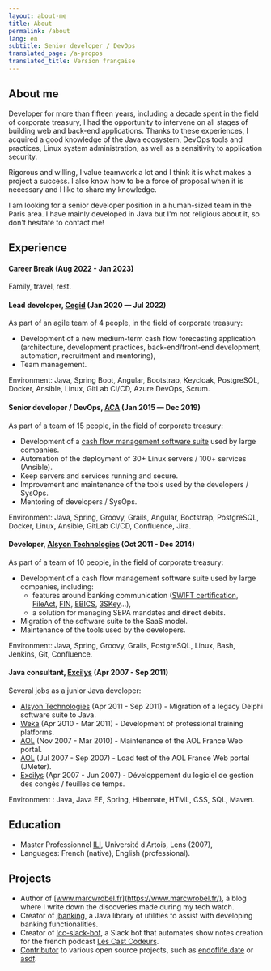 ```yaml
---
layout: about-me
title: About
permalink: /about
lang: en
subtitle: Senior developer / DevOps
translated_page: /a-propos
translated_title: Version française
---
```


## About me

Developer for more than fifteen years, including a decade spent in the field of corporate treasury,
I had the opportunity to intervene on all stages of building web and back-end applications. Thanks
to these experiences, I acquired a good knowledge of the Java ecosystem, DevOps tools and practices,
Linux system administration, as well as a sensitivity to application security.

Rigorous and willing, I value teamwork a lot and I think it is what makes a project a success. I
also know how to be a force of proposal when it is necessary and I like to share my knowledge.

I am looking for a senior developer position in a human-sized team in the Paris area. I have mainly
developed in Java but I'm not religious about it, so don't hesitate to contact me!

## Experience

#### Career Break (Aug 2022 - Jan 2023)

Family, travel, rest.

#### Lead developer, [Cegid](https://www.linkedin.com/company/cegid/) (Jan 2020 — Jul 2022)

As part of an agile team of 4 people, in the field of corporate treasury:

- Development of a new medium-term cash flow forecasting application (architecture, development
  practices, back-end/front-end development, automation, recruitment and mentoring),
- Team management.

Environment: Java, Spring Boot, Angular, Bootstrap, Keycloak, PostgreSQL, Docker,
Ansible, Linux, GitLab CI/CD, Azure DevOps, Scrum.

#### Senior developer / DevOps, [ACA](https://www.cegid.com/fr/presse/cegid-confirme-lacquisition-daca/) (Jan 2015 — Dec 2019)

As part of a team of 15 people, in the field of corporate treasury:

- Development of a [cash flow management software suite](https://www.cegid.com/fr/produits/cegid-treasury/)
  used by large companies.
- Automation of the deployment of 30+ Linux servers / 100+ services (Ansible).
- Keep servers and services running and secure.
- Improvement and maintenance of the tools used by the developers / SysOps.
- Mentoring of developers / SysOps.

Environment: Java, Spring, Groovy, Grails, Angular, Bootstrap, PostgreSQL, Docker, Linux,
Ansible, GitLab CI/CD, Confluence, Jira.

#### Developer, [Alsyon Technologies](https://www.cambonpartners.com/en/transactions/none-none-62) (Oct 2011 - Dec 2014)

As part of a team of 10 people, in the field of corporate treasury:

- Development of a cash flow management software suite used by large companies, including:
  - features around banking communication
    ([SWIFT certification](https://www.swift.com/about-us/swift-partner-programme/find-partner/swift-compatible-interface-programme),
    [FileAct](https://www.swift.com/our-solutions/global-financial-messaging/fileact),
    [FIN](https://www.swift.com/our-solutions/global-financial-messaging/fin),
    [EBICS](https://fr.wikipedia.org/wiki/Electronic_Banking_Internet_Communication_Standard),
    [3SKey](https://www.swift.com/our-solutions/corporates/control/order-3skey)…),
  - a solution for managing SEPA mandates and direct debits.
- Migration of the software suite to the SaaS model.
- Maintenance of the tools used by the developers.

Environment: Java, Spring, Groovy, Grails, PostgreSQL, Linux, Bash, Jenkins, Git, Confluence.

#### Java consultant, [Excilys](https://www.linkedin.com/company/groupe-excilys/) (Apr 2007 - Sep 2011)

Several jobs as a junior Java developer:

- [Alsyon Technologies](https://www.linkedin.com/company/alsyon-technologies) (Apr 2011 - Sep 2011) -
  Migration of a legacy Delphi software suite to Java.
- [Weka](https://www.linkedin.com/company/weka-france/) (Apr 2010 - Mar 2011) - Development of
  professional training platforms.
- [AOL](https://www.linkedin.com/company/aol/) (Nov 2007 - Mar 2010) - Maintenance of the AOL
  France Web portal.
- [AOL](https://www.linkedin.com/company/aol/) (Jul 2007 - Sep 2007) - Load test of the AOL
  France Web portal (JMeter).
- [Excilys](https://www.linkedin.com/company/groupe-excilys/) (Apr 2007 - Jun 2007) - Développement
  du logiciel de gestion des congés / feuilles de temps.

Environment : Java, Java EE, Spring, Hibernate, HTML, CSS, SQL, Maven.

## Education

- Master Professionnel [ILI](https://www.cril.univ-artois.fr/master/ili/m2proili-home.html),
  Université d'Artois, Lens (2007),
- Languages: French (native), English (professional).

## Projects

- Author of [www.marcwrobel.fr](https://www.marcwrobel.fr/), a blog where I write down the
  discoveries made during my tech watch.
- Creator of [jbanking](https://github.com/marcwrobel/jbanking), a Java library of utilities to
  assist with developing banking functionalities.
- Creator of [lcc-slack-bot](https://github.com/lescastcodeurs/lcc-slack-bot), a Slack bot that
  automates show notes creation for the french podcast [Les Cast Codeurs](https://lescastcodeurs.com/).
- [Contributor](https://github.com/marcwrobel) to various open source projects, such as
  [endoflife.date](https://github.com/endoflife-date/endoflife.date) or
  [asdf](https://github.com/asdf-community).
